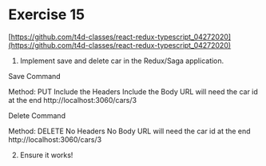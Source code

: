 # Exercise 15

[https://github.com/t4d-classes/react-redux-typescript_04272020](https://github.com/t4d-classes/react-redux-typescript_04272020)

1. Implement save and delete car in the Redux/Saga application.

Save Command

Method: PUT
Include the Headers
Include the Body
URL will need the car id at the end
http://localhost:3060/cars/3

Delete Command

Method: DELETE
No Headers
No Body
URL will need the car id at the end
http://localhost:3060/cars/3

2. Ensure it works!